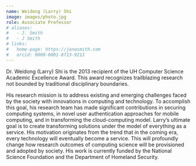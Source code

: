 ```yaml
---
name: Weidong (Larry) Shi
image: images/photo.jpg
role: Associate Professor
# aliases:
#   - J. Smith
#   - J Smith
# links:
#   home-page: https://janesmith.com
#   orcid: 0000-0001-8713-9213
---
```


Dr. Weidong (Larry) Shi is the 2013 recipient of the UH Computer Science Academic Excellence Award. This award recognizes trailblazing research not bounded by traditional disciplinary boundaries.

His research mission is to address existing and emerging challenges faced by the society with innovations in computing and technology. To accomplish this goal, his research team has made significant contributions in securing computing systems, in novel user authentication approaches for mobile computing, and in transforming the cloud-computing model. Larry’s ultimate goal is to create transforming solutions under the model of everything as a service. His motivation originates from the trend that in the coming era, every technology will eventually become a service. This will profoundly change how research outcomes of computing science will be provisioned and adopted by society. His work is currently funded by the National Science Foundation and the Department of Homeland Security.
